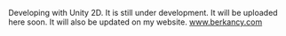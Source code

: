 Developing with Unity 2D.
It is still under development. It will be uploaded here soon. It will also be updated on my website.
www.berkancy.com
